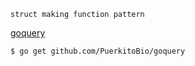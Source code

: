 ```
struct making function pattern
```



[goquery](https://github.com/PuerkitoBio/goquery)
```
$ go get github.com/PuerkitoBio/goquery
```